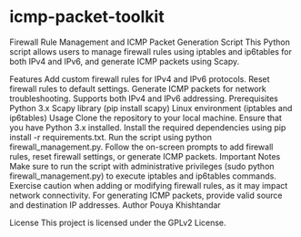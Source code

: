 # icmp-packet-toolkit
Firewall Rule Management and ICMP Packet Generation Script
This Python script allows users to manage firewall rules using iptables and ip6tables for both IPv4 and IPv6, and generate ICMP packets using Scapy.

Features
Add custom firewall rules for IPv4 and IPv6 protocols.
Reset firewall rules to default settings.
Generate ICMP packets for network troubleshooting.
Supports both IPv4 and IPv6 addressing.
Prerequisites
Python 3.x
Scapy library (pip install scapy)
Linux environment (iptables and ip6tables)
Usage
Clone the repository to your local machine.
Ensure that you have Python 3.x installed.
Install the required dependencies using pip install -r requirements.txt.
Run the script using python firewall_management.py.
Follow the on-screen prompts to add firewall rules, reset firewall settings, or generate ICMP packets.
Important Notes
Make sure to run the script with administrative privileges (sudo python firewall_management.py) to execute iptables and ip6tables commands.
Exercise caution when adding or modifying firewall rules, as it may impact network connectivity.
For generating ICMP packets, provide valid source and destination IP addresses.
Author
Pouya Khishtandar

License
This project is licensed under the GPLv2 License.

